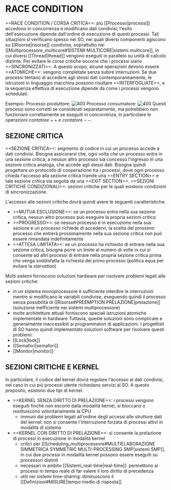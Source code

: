# RACE CONDITION
==RACE CONDITION / CORSA CRITICA==: più [[Processo|processi]] accedono in concorrenza e modificano dati condivisi; l'esito dell'esecuzione dipende dall'ordine di esecuzione di questi processi.
Tali situazioni si verificano spesso nei SO, nei quali diversi componenti agiscono su [[Risorse|risorse]] condivise, soprattutto nei [[Multiprocessore_multicore#SISTEMI MULTICORE|sistemi multicore]], in cui diversi [[Thread|thread]] vengono eseguiti in parallelo su unità di calcolo distinte.
Per evitare le corse critiche occorre che i processi siano ==SINCRONIZZATI==. A questo scopo, alcune operazioni devono essere ==ATOMICHE==: vengono completate senza subire interruzioni. Se due processi tentano di accedere agli stessi dati contemporaneamente, le istruzioni in linguaggio macchina possono risultare ==INTERFOGLIATE==, e la sequenza effettiva di esecuzione dipende da come i processi vengono schedulati.

Esempio:
	Processo produttore:
	![400](race_condition.png)
	Processo consumatore:
	![400](race_condition2.png)
	Questi processi sono corretti se considerati separatamente, ma potrebbero non funzionare correttamente se eseguiti in concorrenza, in particolare le operazioni $contatore ++$ e $contatore --$.

## SEZIONE CRITICA
==SEZIONE CRITICA==: segmento di codice in cui un processo accede a dati condivisi.
Bisogna assicurarsi che, ogni volta che un processo entra in una sezione critica, a nessun altro processo sia concesso l'ingresso in una sezione critica analoga, che accede agli stessi dati. Bisogna quindi progettare un protocollo di cooperazione tra i processi, dove ogni processo chieda l'accesso alla sezione critica tramite una ==ENTRY SECTION== e tale sezione critica sia seguita da una ==EXIT SECTION==.
==SEZIONI CRITICHE CONDIZIONALI==: sezioni critiche per le quali esistono condizioni di sincronizzazione.

L'accesso alle sezioni critiche dovrà quindi avere le seguenti caratteristiche:
- ==MUTUA ESCLUSIONE==: se un processo entra nella sua sezione critica, nessun altro processo può eseguire la propria sezioni critica
- ==PROGRESSO==: se nessun processo è in esecuzione nella sua sezione e un processo richiede di accedervi, la scelta del prossimo processo che entrerà prossimamente nella sua sezione critica non può essere rimandata indefinitamente
- ==ATTESA LIMITATA==: se un processo ha richiesto di entrare nella sua sezione critica, bisogna porre un limite al numero di volte in cui si consente ad altri processi di entrare nella propria sezione critica prima che venga soddisfatta la richiesta del primo processo (politica equa per evitare la _starvation_)

Molti sistemi forniscono soluzioni hardware per risolvere problemi legati alle sezioni critiche:
- in un sistema monoprocessore è sufficiente interdire le interruzioni mentre si modificano le variabili condivise, eseguendo quindi il processo senza possibilità di [[Risorse#PREEMPTION PRELAZIONE|prelazione]] (soluzione inefficiente nei sistemi multiprocessore)
- molte architetture attuali forniscono speciali istruzioni atomiche implementate in hardware
Tuttavia, queste soluzioni sono complicate e generalmente inaccessibili ai programmatori di applicazioni. I progettisti di SO hanno quindi implementato soluzioni software per risolvere questi problemi:
- [[Lock|lock]]
- [[Semafori|semafori]]
- [[Monitor|monitor]]

## SEZIONI CRITICHE E KERNEL
In particolare, il codice del kernel dovrà regolare l'accesso ai dati condivisi, nel caso in cui più processi utente richiedano servizi al SO.
A questo proposito, esistono due tipi di kernel:
- ==KERNEL SENZA DIRITTO DI PRELAZIONE==: i processi vengono eseguiti finchè non escono dalla modalità kernel, si bloccano o restituiscono volontariamente la CPU
	- immuni dai problemi legati all'ordine degli accessi alle strutture dati del kernel: non si consente l'interruzione forzata di processi attivi in modalità di sistema
- ==KERNEL CON DIRITTO DI PRELAZIONE==: si consente la prelazione di processi in esecuzione in modalità kernel
	- critici per [[Scheduling_multiprocessore#MULTIELABORAZIONE SIMMETRICA SYMMETRIC MULTI-PROCESSING SMP|sistemi SMP]], in cui due processi in modalità kernel possono essere eseguiti su processori distinti
	- necessari in ambito [[Sistemi_real-time|real-time]]: permettono ai processi in tempo reale di far valere il loro diritto di precedenza
	- utili nei sistemi time-sharing: diminuiscono il [[Definizioni#MISURE|tempo medio di risposta]]